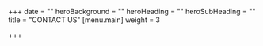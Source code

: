 +++
date = ""
heroBackground = ""
heroHeading = ""
heroSubHeading = ""
title = "CONTACT US"
[menu.main]
weight = 3

+++
